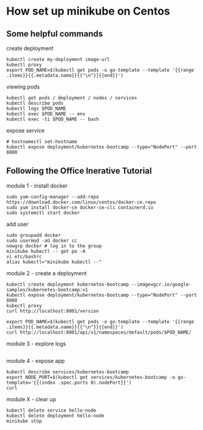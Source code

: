 # How set up minikube on Centos

## Some helpful commands
create deployment
```
kubectl create my-deployment image-url
kubectl proxy
export POD_NAME=$(kubectl get pods -o go-template --template '{{range .items}}{{.metadata.name}}{{"\n"}}{{end}}')
```

viewing pods
```
kubectl get pods / deployment / nodes / services
kubectl describe pods
kubectl logs $POD_NAME
kubectl exec $POD_NAME -- env
kubectl exec -ti $POD_NAME -- bash
```

expose service
```
# hostnamectl set-hostname
kubectl expose deployment/kubernetes-bootcamp --type="NodePort" --port 8080
```

## Following the Office Inerative Tutorial
module 1 - install docker 
```
sudo yum-config-manager --add-repo https://download.docker.com/linux/centos/docker-ce.repo
sudo yum install docker-ce docker-ce-cli containerd.io
sudo systemctl start docker
```
add user
```
sudo groupadd docker
sudo usermod -aG docker cc
newgrp docker # log in to the group
minikube kubectl -- get po -A
vi etc/bashrc
alias kubectl="minikube kubectl --"
```

module 2 - create a deployment
```
kubectl create deployment kubernetes-bootcamp --image=gcr.io/google-samples/kubernetes-bootcamp:v1
kubectl expose deployment/kubernetes-bootcamp --type="NodePort" --port 8080
kubectl proxy
curl http://localhost:8001/version

export POD_NAME=$(kubectl get pods -o go-template --template '{{range .items}}{{.metadata.name}}{{"\n"}}{{end}}')
curl http://localhost:8001/api/v1/namespaces/default/pods/$POD_NAME/
```

module 3 - explore logs
```

```

module 4 - expose app
```
kubectl describe services/kubernetes-bootcamp
export NODE_PORT=$(kubectl get services/kubernetes-bootcamp -o go-template='{{(index .spec.ports 0).nodePort}}')
curl 

```
module X - clear up
```
kubectl delete service hello-node
kubectl delete deployment hello-node
minikube stop
```



